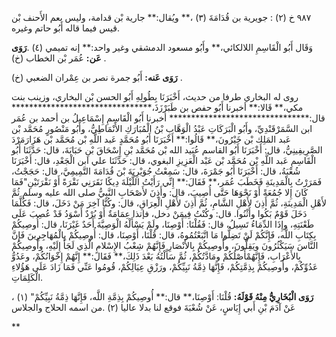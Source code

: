 ٩٨٧ خ (٢) : جويرية بن قُدَامَةَ (٣) ،** ويُقال:** جارية بْن قدامة، وليس بعم الأَحنف بْن قيس فيما قاله أَبُو حاتم وغيره.

وَقَال أَبُو الْقَاسِمِ اللالكائي،** وأَبُو مسعود الدمشقي وغير واحد:** إنه تميمي (٤) .**رَوَى عَن:** عُمَر بْن الخطاب (خ) .

**رَوَى عَنه:** أَبُو جمرة نصر بن عِمْران الضعبي (خ) .

روى له البخاري طرفا من حديث، أَخْبَرَنَا بِطُولِهِ أَبُو الحسن بْن البخاري، وزينب بنت مكي،** قَالا:** أخبرنا أَبُو حفص بن طَبَرْزَذَ،******************************** قال:******************************** أخبرنا أَبُو الْقَاسِمِ إِسْمَاعِيلُ بن أحمد بن عُمَر ابن السَّمَرْقَنْدِيِّ، وأَبُو الْبَرَكَاتِ عَبْدُ الْوَهَّابِ بْنُ الْمُبَارَكِ الأَنْمَاطِيُّ، وأَبُو مَنْصُورٍ مُحَمَّد بْن عَبد المَلِك بْن خَيْرُونَ،** قَالُوا:** أَخْبَرَنَا أَبُو مُحَمَّدٍ عَبد اللَّهِ بْن مُحَمَّد بْن هَزَارَمَرْدَ الصَّرِيفِينِيُّ، قال: أَخْبَرَنَا أَبُو القاسم عُبَيد الله بْن مُحَمَّد بْنِ إِسْحَاقَ بْنِ حَبَابَةَ، قال: حَدَّثَنَا أَبُو الْقَاسِمِ عَبد اللَّهِ بْن مُحَمَّد بْن عَبْد الْعَزِيزِ البغوي، قال: حَدَّثَنَا علي ابن الْجَعْدِ، قال: أَخْبَرَنَا شُعْبَةُ، قال: أَخْبَرَنَا أَبُو جَمْرَةَ، قال: سَمِعْتُ جُوَيْرِيَةَ بْنَ قُدَامَةَ التَّمِيمِيَّ، قال: حَجَجْتُ، فَمَرَرْتُ بِالْمَدِينَةِ فَخَطَبَ عُمَر،** فَقَالَ:** إِنِّي رَأَيْتُ اللَّيْلَةَ دِيكًا نَقَرَنِي نَقْرَةً أَوْ نَقْرَتَيْنِ"فَمَا كَانَ إِلا جُمُعَةً أَوْ نَحْوَهَا حَتَّى أُصِيبَ، قال: وأَذِنَ لأَصْحَابِ النَّبِيُّ صلى الله عليه وسلم ثُمَّ لأَهْلِ الْمَدِينَةِ، ثُمَّ أَذِنَ لأَهْلِ الشَّامِ، ثُمَّ أَذِنَ لأَهْلِ الْعِرَاقِ، قال: وكُنَّا آخِرَ مَنْ دَخَلَ، قال: فَكُلَّمَا دَخَلَ قَوْمٌ بَكُوا وأَثْنُوا. قال: وكُنْتُ فِيمَنْ دخل، فإتذا عِمَامَةٌ أَوْ بُرْدٌ أَسْوَدُ قَدْ عُصِبَ عَلَى طَعْنَتِهِ، وإِذَا الدِّمَاءُ تَسِيلُ، قال: فَقُلْنَا: أَوْصِنَا، ولَمْ يَسْأَلْهُ الْوَصِيَّةَ أَحَدٌ غَيْرَنَا، قال: أُوصِيكُمْ بِكِتَابِ اللَّه، فَإِنَّكُمْ لَنْ تَضِلُّوا مَا اتَّبَعْتُمُوهُ، قال: قُلْنَا، أَوْصِنَا، قال: أُوصِيكُمْ بِالْمُهَاجِرِينَ فَإِنَّ النَّاسَ سَيَكْثُرُونَ ويَقِلُّونَ، وأُوصِيكُمْ بِالأَنْصَارِ فَإِنَّهُمْ شِعْبُ الإِسْلامِ الَّذِي لَجَأَ إِلَيْهِ، وأُوصِيكُمْ بِالأَعْرَابِ، فَإِنَّهُمْأَصْلُكُمْ ومَادَّتُكُمْ، ثُمَّ سَأَلْتُهُ بَعْدَ ذَلِكَ،** فَقَالَ:** إِنَّهُمْ إِخْوَانُكُمْ، وعَدُوُّ عَدُوِّكُمْ، وأُوصِيكُمْ بِذِمَّتِكُمْ، فَإِنَّهَا ذِمَّةُ نَبِيِّكُمْ، ورَزْقِ عِيَالِكُمْ، قُومُوا عَنِّي فَمَا زَادَ عَلَى هَؤُلاءِ الْكَلِمَاتِ.

**رَوَى الْبُخَارِيُّ مِنْهُ قَوْلَهُ:** قُلْنَا: أَوْصِنَا،** قال:** أُوصِيكُمْ بِذِمَّةِ اللَّه، فَإِنَّهَا ذِمَّةُ نَبِيِّكُمْ" (١) ، عَنْ آدَمَ بْنِ أَبي إِيَاسٍ، عَنْ شُعْبَةَ فوقع لنا بدلا عاليا (٢) .من اسمه الحلاج والجلاس

**